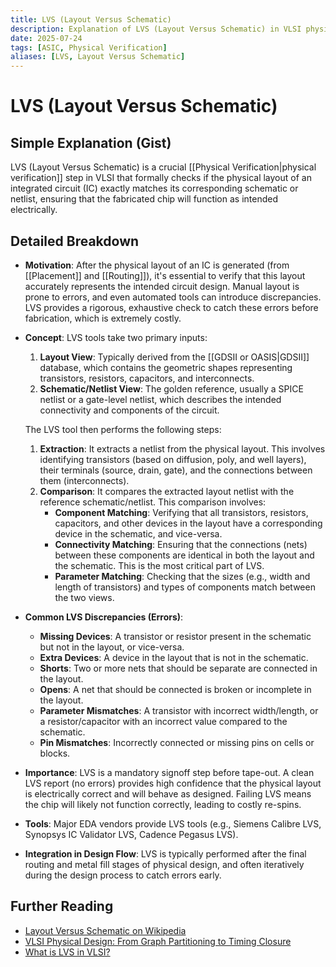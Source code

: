 ```yaml
---
title: LVS (Layout Versus Schematic)
description: Explanation of LVS (Layout Versus Schematic) in VLSI physical verification.
date: 2025-07-24
tags: [ASIC, Physical Verification]
aliases: [LVS, Layout Versus Schematic]
---
```


# LVS (Layout Versus Schematic)

## Simple Explanation (Gist)
LVS (Layout Versus Schematic) is a crucial [[Physical Verification|physical verification]] step in VLSI that formally checks if the physical layout of an integrated circuit (IC) exactly matches its corresponding schematic or netlist, ensuring that the fabricated chip will function as intended electrically.

## Detailed Breakdown

*   **Motivation**: After the physical layout of an IC is generated (from [[Placement]] and [[Routing]]), it's essential to verify that this layout accurately represents the intended circuit design. Manual layout is prone to errors, and even automated tools can introduce discrepancies. LVS provides a rigorous, exhaustive check to catch these errors before fabrication, which is extremely costly.

*   **Concept**: LVS tools take two primary inputs:
    1.  **Layout View**: Typically derived from the [[GDSII or OASIS|GDSII]] database, which contains the geometric shapes representing transistors, resistors, capacitors, and interconnects.
    2.  **Schematic/Netlist View**: The golden reference, usually a SPICE netlist or a gate-level netlist, which describes the intended connectivity and components of the circuit.

    The LVS tool then performs the following steps:
    1.  **Extraction**: It extracts a netlist from the physical layout. This involves identifying transistors (based on diffusion, poly, and well layers), their terminals (source, drain, gate), and the connections between them (interconnects).
    2.  **Comparison**: It compares the extracted layout netlist with the reference schematic/netlist. This comparison involves:
        *   **Component Matching**: Verifying that all transistors, resistors, capacitors, and other devices in the layout have a corresponding device in the schematic, and vice-versa.
        *   **Connectivity Matching**: Ensuring that the connections (nets) between these components are identical in both the layout and the schematic. This is the most critical part of LVS.
        *   **Parameter Matching**: Checking that the sizes (e.g., width and length of transistors) and types of components match between the two views.

*   **Common LVS Discrepancies (Errors)**:
    *   **Missing Devices**: A transistor or resistor present in the schematic but not in the layout, or vice-versa.
    *   **Extra Devices**: A device in the layout that is not in the schematic.
    *   **Shorts**: Two or more nets that should be separate are connected in the layout.
    *   **Opens**: A net that should be connected is broken or incomplete in the layout.
    *   **Parameter Mismatches**: A transistor with incorrect width/length, or a resistor/capacitor with an incorrect value compared to the schematic.
    *   **Pin Mismatches**: Incorrectly connected or missing pins on cells or blocks.

*   **Importance**: LVS is a mandatory signoff step before tape-out. A clean LVS report (no errors) provides high confidence that the physical layout is electrically correct and will behave as designed. Failing LVS means the chip will likely not function correctly, leading to costly re-spins.

*   **Tools**: Major EDA vendors provide LVS tools (e.g., Siemens Calibre LVS, Synopsys IC Validator LVS, Cadence Pegasus LVS).

*   **Integration in Design Flow**: LVS is typically performed after the final routing and metal fill stages of physical design, and often iteratively during the design process to catch errors early.

## Further Reading

*   [Layout Versus Schematic on Wikipedia](https://en.wikipedia.org/wiki/Layout_Versus_Schematic)
*   [VLSI Physical Design: From Graph Partitioning to Timing Closure](https://www.amazon.com/VLSI-Physical-Design-Partitioning-Timing/dp/0471721426)
*   [What is LVS in VLSI?](https://www.vlsi-expert.com/2018/01/what-is-lvs-in-vlsi.html)